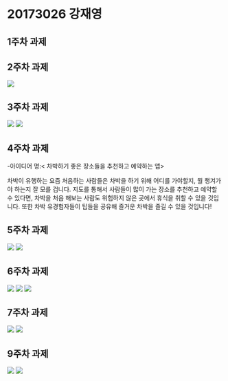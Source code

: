 # 20173026 강재영

## 1주차 과제

## 2주차 과제
  <img width="" height="" src="./png/2주차 과제.png"></img>
  
  
## 3주차 과제
  <img width="" height="" src="./png/3주차과제1.png"></img>
  <img width="" height="" src="./png/3주차과제(전화).png"></img>

## 4주차 과제
   -아이디어 명:< 차박하기 좋은 장소들을 추천하고 예약하는 앱>
   
   차박이 유행하는 요즘 처음하는 사람들은 차박을 하기 위해 어디를 가야할지, 뭘 챙겨가야 하는지 잘 모를 겁니다. 
   지도를 통해서 사람들이 많이 가는 장소를 추천하고 예약할 수 있다면, 차박을 처음 해보는 사람도 위험하지 않은 곳에서 휴식을 취할 수 있을 것입니다.
   또한 차박 유경험자들이 팁들을 공유해 즐거운 차박을 즐길 수 있을 것입니다!

## 5주차 과제
  <img width="" height="" src="./png/5주차과제1.png"></img>
  <img width="" height="" src="./png/5주차과제2.png"></img>

## 6주차 과제
 <img width="" height="" src="./png/6주차과제1.png"></img>
 <img width="" height="" src="./png/6주차과제2.png"></img>
 <img width="" height="" src="./png/6주차과제3.png"></img>

## 7주차 과제
 <img width="" height="" src="./png/7주차과제.png"></img>
 <img width="" height="" src="./png/7주차과제2.png"></img>
 
 ## 9주차 과제
 <img width="" height="" src="./png/9주차 과제.png"></img>
 <img width="" height="" src="./png/9주차 과제2.png"></img>
